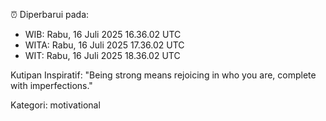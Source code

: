 ⏰ Diperbarui pada:
- WIB: Rabu, 16 Juli 2025 16.36.02 UTC
- WITA: Rabu, 16 Juli 2025 17.36.02 UTC
- WIT: Rabu, 16 Juli 2025 18.36.02 UTC

Kutipan Inspiratif:
"Being strong means rejoicing in who you are, complete with imperfections."


Kategori: motivational

